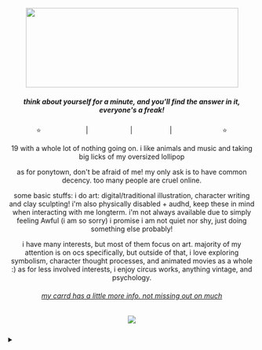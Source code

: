 <p align="center">
<a title=":3 my art" href=https://open.spotify.com/album/3KpYyDP8q8sUBxatHaYEsP?si=Dk_MmskkR9OiDZgGgahQEA><img src="https://file.garden/Zdu77rwq23DtX9qX/chelsea" width="433" height="162"></a>
<p align="center">
  <h5 align="center">
 
<i>think about yourself for a minute, and you'll find the answer in it, everyone's a freak!</i>
</p>

</h5>
<p align="center">
⭐<a title="instagram" href=https://www.instagram.com/no.joki/><img src="https://file.garden/Zdu77rwq23DtX9qX/insta.png" width="87" height="11"/></a> | <a title="toyhouse" href=https://toyhou.se/nojoki><img src="https://file.garden/Zdu77rwq23DtX9qX/toyhouse2.png" width="78" height="11"/></a> | <a title="twitter" href=https://x.com/no_joki><img src="https://file.garden/Zdu77rwq23DtX9qX/twitter.png" width="68" height="11"/></a> | <a title="deviantart" href=https://www.deviantart.com/nojoki><img src="https://file.garden/Zdu77rwq23DtX9qX/deviantart.png" width="99" height="11"/></a>⭐
<p align="center">
  19 with a whole lot of nothing going on. i like animals and music and taking big licks of my oversized lollipop
</p>
<p align="center">
  as for ponytown, don't be afraid of me! my only ask is to have common decency. too many people are cruel online.
</p>
<p align="center">
  some basic stuffs: i do art: digital/traditional illustration, character writing and clay sculpting! i'm also physically disabled + audhd, keep these in mind when interacting with me longterm. i'm not always available due to simply feeling Awful (i am so sorry) i promise i am not quiet nor shy, just doing something else probably!
</p>
<p align="center">
  i have many interests, but most of them focus on art. majority of my attention is on ocs specifically, but outside of that, i love exploring symbolism, character thought processes, and animated movies as a whole :) as for less involved interests, i enjoy circus works, anything vintage, and psychology.
  </p>
 <h6 align="center">
 <a href="https://nojoki.carrd.co/#">my carrd has a little more info. not missing out on much</a>
</p>
</h5>


<h5 align="center">
 
![](https://komarev.com/ghpvc/?username=no-jokie&color=orange)

</h5>
<p align="center"><details>
<summary></summary>
<p align="center">
<a title="not true" href=https://file.garden/Zdu77rwq23DtX9qX/homo><img src="https://file.garden/Zdu77rwq23DtX9qX/homo" width="402" height="202"></a>
<p align="center">
  <p align="center">
<a title="It was an expensive mistake. It was an expensive mistake. My horse broke his back to get me here. I have his blood on my hands for no reason. But what was I supposed to do? How was I supposed to know how to use a tube amp? How was I supposed to know how to drive a van? How was I supposed to know how to ride a bike without hurting myself? How was I supposed to know how to make dinner for myself? How was I supposed to know how to hold a job? How was I supposed to remember to grab my backpack after I set it down to play basketball? And how was I supposed to know how to not get drunk every Thursday, Friday, Saturday, and why not Sunday? (How was I supposed to know how to steer this ship?) How was I supposed to know how to steer this ship? How the hell was I supposed to steer this ship? It was an expensive mistake. You can't say you're sorry and it's over. I was given a body that is falling apart. My house is falling apart. And I was given a mind that can't control itself. (And what about the pain I'm in right now?) And I was given a ship that can't steer itself. (And what about a vacation?) And what about a vacation to feel good? My horse broke his back and left me here. How was I supposed to know? And God won't forgive me. And you won't forgive me. Not unless I open up my heart. And how am I supposed to do that? When I go to this same room every night? And sleep in the same bed every night? The same fucking bed. Red comforter with the white stripes, and the yellow ceiling light that makes me feel like I'm dying. This sea is too familiar. How many nights have I drowned here? How many times have I drowned? (How many times have I drowned?)" href=https://file.garden/Zdu77rwq23DtX9qX/wrapped2.png><img src="https://file.garden/Zdu77rwq23DtX9qX/wrapped2.png" width="432" height="604></a>
<p align="center">
</details>
